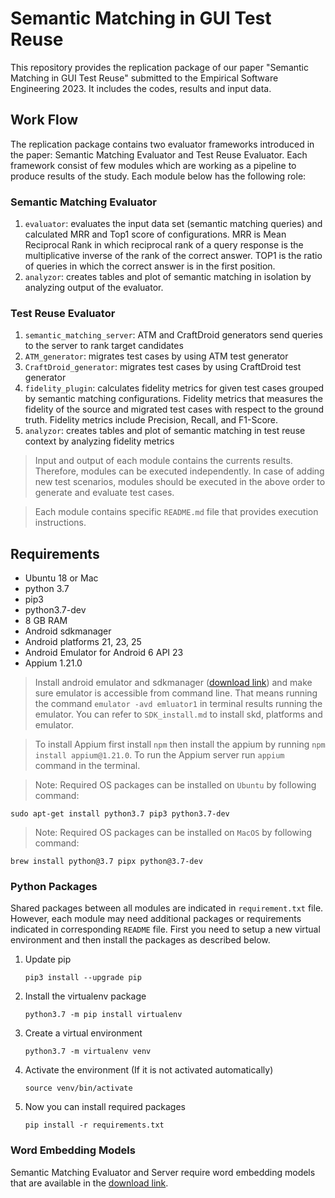 # Semantic Matching in GUI Test Reuse

This repository provides the replication package of our paper "Semantic Matching in GUI Test Reuse" submitted to the
Empirical Software Engineering 2023. It includes the codes, results and input data.

## Work Flow

The replication package contains two evaluator frameworks introduced in the paper: Semantic Matching Evaluator and Test
Reuse Evaluator. Each framework consist of few modules which are working as a pipeline to produce results of the study.
Each module below has the following role:

### Semantic Matching Evaluator

1. `evaluator`: evaluates the input data set (semantic matching queries)
   and calculated MRR and Top1 score of configurations. MRR is Mean Reciprocal Rank in which reciprocal rank of a query
   response is the multiplicative inverse of the rank of the correct answer. TOP1 is the ratio of queries in which the
   correct answer is in the first position.
1. `analyzor`:  creates tables and plot of semantic matching in isolation by analyzing output of the evaluator.

### Test Reuse Evaluator

1. `semantic_matching_server`: ATM and CraftDroid generators send queries to the server to rank target candidates
1. `ATM_generator`: migrates test cases by using ATM test generator
1. `CraftDroid_generator`: migrates test cases by using CraftDroid test generator
1. `fidelity_plugin`: calculates fidelity metrics for given test cases grouped by semantic matching configurations.
   Fidelity metrics that measures the fidelity of the source and migrated test cases with respect to the ground truth.
   Fidelity metrics include Precision, Recall, and F1-Score.
1. `analyzor`: creates tables and plot of semantic matching in test reuse context by analyzing fidelity metrics

> Input and output of each module contains the currents results. Therefore, modules can be executed independently.
> In case of adding new test scenarios, modules should be executed
> in the above order to generate and evaluate test cases.

> Each module contains specific `README.md` file that provides execution instructions.

## Requirements

- Ubuntu 18 or Mac
- python 3.7
- pip3
- python3.7-dev
- 8 GB RAM
- Android sdkmanager
- Android platforms 21, 23, 25
- Android Emulator for Android 6 API 23
- Appium 1.21.0

> Install android emulator and sdkmanager ([download link](https://developer.android.com/studio)) and make sure emulator is accessible from command line.
> That means running the command `emulator -avd emluator1` in terminal results running the emulator.
> You can refer to `SDK_install.md` to install skd, platforms and emulator.

> To install Appium first install `npm` then install the appium by running `npm install appium@1.21.0`. 
> To run the Appium server run `appium` command in the terminal.

> Note: Required OS packages can be installed on `Ubuntu` by following command:

```shell
sudo apt-get install python3.7 pip3 python3.7-dev
```

> Note: Required OS packages can be installed on `MacOS` by following command:

```shell
brew install python@3.7 pipx python@3.7-dev
```

### Python Packages

Shared packages between all modules are indicated in `requirement.txt` file. However, each module may need additional
packages or requirements indicated in corresponding `README` file. First you need to setup a new virtual environment and
then install the packages as described below.

1. Update pip
   ```
   pip3 install --upgrade pip
   ```
1. Install the virtualenv package
   ```
   python3.7 -m pip install virtualenv 
   ```
1. Create a virtual environment
   ```
   python3.7 -m virtualenv venv
   ```
1. Activate the environment (If it is not activated automatically)
   ```
   source venv/bin/activate
   ```
1. Now you can install required packages
    ```
    pip install -r requirements.txt
    ```

### Word Embedding Models

Semantic Matching Evaluator and Server require word embedding models that are available in
the [download link](https://zenodo.org/record/4725222/files/models.zip).
